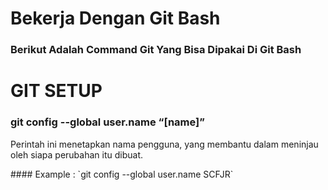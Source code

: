 # Bekerja Dengan Git Bash
### Berikut Adalah Command Git Yang Bisa Dipakai Di Git Bash


# GIT SETUP
### git config --global user.name “[name]”
<p>Perintah ini menetapkan nama pengguna, yang membantu dalam meninjau oleh siapa perubahan itu dibuat.</p> 
#### Example : 
`git config --global user.name SCFJR`
